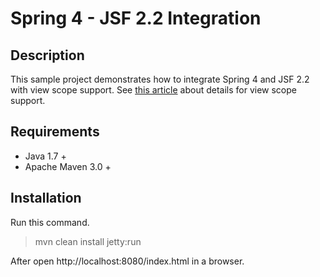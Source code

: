 Spring 4 - JSF 2.2 Integration
=========


## Description

This sample project demonstrates how to integrate Spring 4 and JSF 2.2 with view scope support. See [this article][1] about details for view scope support. 

## Requirements

- Java 1.7 +
- Apache Maven 3.0 +

## Installation

Run this command.

> mvn clean install jetty:run

After open http://localhost:8080/index.html in a browser.

[1]: blog.harezmi.com.tr/spring-view-scope-for-jsf-2-users/
 
